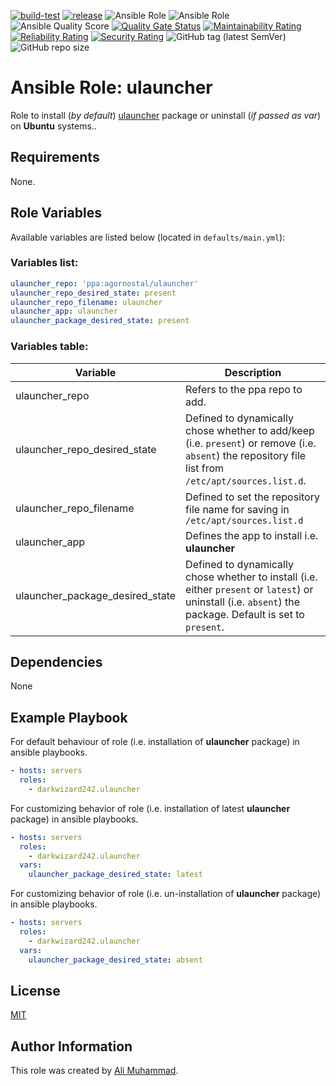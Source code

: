 [![build-test](https://github.com/darkwizard242/ansible-role-ulauncher/workflows/build-and-test/badge.svg?branch=master)](https://github.com/darkwizard242/ansible-role-ulauncher/actions?query=workflow%3Abuild-and-test) [![release](https://github.com/darkwizard242/ansible-role-ulauncher/workflows/release/badge.svg)](https://github.com/darkwizard242/ansible-role-ulauncher/actions?query=workflow%3Arelease) ![Ansible Role](https://img.shields.io/ansible/role/43078?color=dark%20green%20) ![Ansible Role](https://img.shields.io/ansible/role/d/43078?label=role%20downloads) ![Ansible Quality Score](https://img.shields.io/ansible/quality/43078?label=ansible%20quality%20score) [![Quality Gate Status](https://sonarcloud.io/api/project_badges/measure?project=ansible-role-ulauncher&metric=alert_status)](https://sonarcloud.io/dashboard?id=ansible-role-ulauncher) [![Maintainability Rating](https://sonarcloud.io/api/project_badges/measure?project=ansible-role-ulauncher&metric=sqale_rating)](https://sonarcloud.io/dashboard?id=ansible-role-ulauncher) [![Reliability Rating](https://sonarcloud.io/api/project_badges/measure?project=ansible-role-ulauncher&metric=reliability_rating)](https://sonarcloud.io/dashboard?id=ansible-role-ulauncher) [![Security Rating](https://sonarcloud.io/api/project_badges/measure?project=ansible-role-ulauncher&metric=security_rating)](https://sonarcloud.io/dashboard?id=ansible-role-ulauncher) ![GitHub tag (latest SemVer)](https://img.shields.io/github/tag/darkwizard242/ansible-role-ulauncher?label=release) ![GitHub repo size](https://img.shields.io/github/repo-size/darkwizard242/ansible-role-ulauncher?color=orange&style=flat-square)

# Ansible Role: ulauncher

Role to install (_by default_) [ulauncher](https://ulauncher.io/) package or uninstall (_if passed as var_) on **Ubuntu** systems..

## Requirements

None.

## Role Variables

Available variables are listed below (located in `defaults/main.yml`):

### Variables list:

```yaml
ulauncher_repo: 'ppa:agornostal/ulauncher'
ulauncher_repo_desired_state: present
ulauncher_repo_filename: ulauncher
ulauncher_app: ulauncher
ulauncher_package_desired_state: present
```

### Variables table:

Variable                        | Description
------------------------------- | ----------------------------------------------------------------------------------------------------------------------------------------------------------
ulauncher_repo                  | Refers to the ppa repo to add.
ulauncher_repo_desired_state    | Defined to dynamically chose whether to add/keep (i.e. `present`) or remove (i.e. `absent`) the repository file list from `/etc/apt/sources.list.d`.
ulauncher_repo_filename         | Defined to set the repository file name for saving in `/etc/apt/sources.list.d`
ulauncher_app                   | Defines the app to install i.e. **ulauncher**
ulauncher_package_desired_state | Defined to dynamically chose whether to install (i.e. either `present` or `latest`) or uninstall (i.e. `absent`) the package. Default is set to `present`.

## Dependencies

None

## Example Playbook

For default behaviour of role (i.e. installation of **ulauncher** package) in ansible playbooks.

```yaml
- hosts: servers
  roles:
    - darkwizard242.ulauncher
```

For customizing behavior of role (i.e. installation of latest **ulauncher** package) in ansible playbooks.

```yaml
- hosts: servers
  roles:
    - darkwizard242.ulauncher
  vars:
    ulauncher_package_desired_state: latest
```

For customizing behavior of role (i.e. un-installation of **ulauncher** package) in ansible playbooks.

```yaml
- hosts: servers
  roles:
    - darkwizard242.ulauncher
  vars:
    ulauncher_package_desired_state: absent
```

## License

[MIT](https://github.com/darkwizard242/ansible-role-ulauncher/blob/master/LICENSE)

## Author Information

This role was created by [Ali Muhammad](https://www.linkedin.com/in/ali-muhammad-759791130/).
